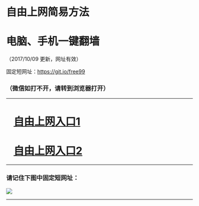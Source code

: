﻿# 自由上网简易方法

# 电脑、手机一键翻墙

（2017/10/09 更新，网址有效）

固定短网址：https://git.io/free99

### （微信如打不开，请转到浏览器打开）


***





# &nbsp;&nbsp; <a href="http://ft1719522397.fwq-tz-1001.info/fwqtz01.html?t=10090013315 " target="_blank">自由上网入口1</a>
# &nbsp;&nbsp; <a href="http://ft1931421490.fwq-tz-1002.info/fwqtz02.html?t=100900117490 " target="_blank">自由上网入口2</a>
***

### 请记住下图中固定短网址：

<img src="https://s3-us-west-2.amazonaws.com/fwq-1001/yjfq-20170905okok.png" /> 


***

